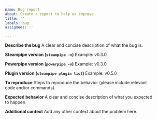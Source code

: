```yaml
---
name: Bug report
about: Create a report to help us improve
title: ''
labels: bug
assignees: ''

---
```


**Describe the bug**
A clear and concise description of what the bug is.

**Steampipe version (`steampipe -v`)**
Example: v0.3.0

**Powerpipe version (`powerpipe -v`)**
Example: v0.3.0

**Plugin version (`steampipe plugin list`)**
Example: v0.5.0

**To reproduce**
Steps to reproduce the behavior (please include relevant code and/or commands).

**Expected behavior**
A clear and concise description of what you expected to happen.

**Additional context**
Add any other context about the problem here.
